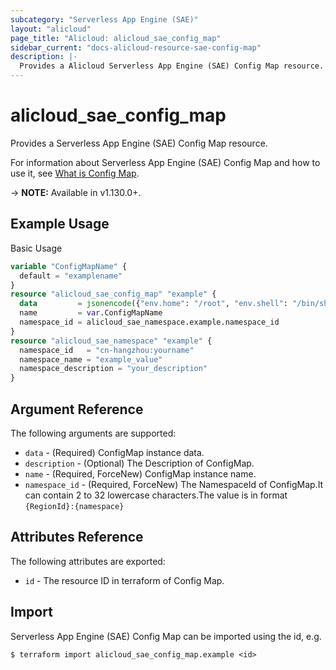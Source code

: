 ```yaml
---
subcategory: "Serverless App Engine (SAE)"
layout: "alicloud"
page_title: "Alicloud: alicloud_sae_config_map"
sidebar_current: "docs-alicloud-resource-sae-config-map"
description: |-
  Provides a Alicloud Serverless App Engine (SAE) Config Map resource.
---
```


# alicloud\_sae\_config\_map

Provides a Serverless App Engine (SAE) Config Map resource.

For information about Serverless App Engine (SAE) Config Map and how to use it, see [What is Config Map](https://help.aliyun.com/document_detail/97792.html).

-> **NOTE:** Available in v1.130.0+.

## Example Usage

Basic Usage

```terraform
variable "ConfigMapName" {
  default = "examplename"
}
resource "alicloud_sae_config_map" "example" {
  data         = jsonencode({"env.home": "/root", "env.shell": "/bin/sh"})
  name         = var.ConfigMapName
  namespace_id = alicloud_sae_namespace.example.namespace_id
}
resource "alicloud_sae_namespace" "example" {
  namespace_id   = "cn-hangzhou:yourname"
  namespace_name = "example_value"
  namespace_description = "your_description"
}

```

## Argument Reference

The following arguments are supported:

* `data` - (Required) ConfigMap instance data.
* `description` - (Optional) The Description of ConfigMap.
* `name` - (Required, ForceNew) ConfigMap instance name.
* `namespace_id` - (Required, ForceNew) The NamespaceId of ConfigMap.It can contain 2 to 32 lowercase characters.The value is in format `{RegionId}:{namespace}`

## Attributes Reference

The following attributes are exported:

* `id` - The resource ID in terraform of Config Map.

## Import

Serverless App Engine (SAE) Config Map can be imported using the id, e.g.

```
$ terraform import alicloud_sae_config_map.example <id>
```